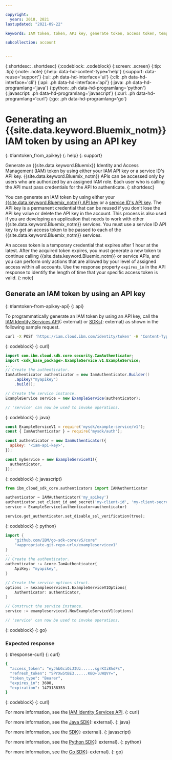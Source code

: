 ```yaml
---

copyright:
  years: 2018, 2021
lastupdated: "2021-09-22"

keywords: IAM token, token, API key, generate token, access token, temporary credential

subcollection: account


---
```



{:shortdesc: .shortdesc}
{:codeblock: .codeblock}
{:screen: .screen}
{:tip: .tip}
{:note: .note}
{:help: data-hd-content-type='help'} 
{:support: data-reuse='support'}
{:ui: .ph data-hd-interface='ui'}
{:cli: .ph data-hd-interface='cli'}
{:api: .ph data-hd-interface='api'}
{:java: .ph data-hd-programlang='java'}
{:python: .ph data-hd-programlang='python'}
{:javascript: .ph data-hd-programlang='javascript'}
{:curl: .ph data-hd-programlang='curl'}
{:go: .ph data-hd-programlang='go'}

# Generating an {{site.data.keyword.Bluemix_notm}} IAM token by using an API key
{: #iamtoken_from_apikey}
{: help} 
{: support}

Generate an {{site.data.keyword.Bluemix}} Identity and Access Management (IAM) token by using either your IAM API key or a service ID's API key. {{site.data.keyword.Bluemix_notm}} APIs can be accessed only by users who are authorized by an assigned IAM role. Each user who is calling the API must pass credentials for the API to authenticate.
{: shortdesc}

You can generate an IAM token by using either your [{{site.data.keyword.Bluemix_notm}} API key](/docs/account?topic=account-userapikey#userapikey) or a [service ID's API key](/docs/account?topic=account-serviceidapikeys). The API key is a permanent credential that can be reused if you don't lose the API key value or delete the API key in the account. This process is also used if you are developing an application that needs to work with other {{site.data.keyword.Bluemix_notm}} services. You must use a service ID API key to get an access token to be passed to each of the {{site.data.keyword.Bluemix_notm}} services.

An access token is a temporary credential that expires after 1 hour at the latest. After the acquired token expires, you must generate a new token to continue calling {{site.data.keyword.Bluemix_notm}} or service APIs, and you can perform only actions that are allowed by your level of assigned access within all accounts. Use the response property `expires_in` in the API response to identify the length of time that your specific access token is valid.
{: note}

## Generate an IAM token by using an API key 
{: #iamtoken-from-apikey-api}
{: api}

To programmatically generate an IAM token by using an API key, call the [IAM Identity Services API](https://cloud.ibm.com/apidocs/iam-identity-token-api#create-api-key){: external} or [SDKs](https://github.com/IBM/ibm-cloud-sdk-common/blob/main/README.md#authentication){: external} as shown in the following sample request. 

```bash
curl -X POST 'https://iam.cloud.ibm.com/identity/token' -H 'Content-Type: application/x-www-form-urlencoded' -d 'grant_type=urn:ibm:params:oauth:grant-type:apikey&apikey=MY_APIKEY'

```
{: codeblock}
{: curl}

```java
import com.ibm.cloud.sdk.core.security.IamAuthenticator;
import <sdk_base_package>.ExampleService.v1.ExampleService;
...
// Create the authenticator.
IamAuthenticator authenticator = new IamAuthenticator.Builder()
    .apikey("myapikey")
    .build();

// Create the service instance.
ExampleService service = new ExampleService(authenticator);

// 'service' can now be used to invoke operations.
```
{: codeblock}
{: java}

```javascript
const ExampleServiceV1 = require('mysdk/example-service/v1');
const { IamAuthenticator } = require('mysdk/auth');

const authenticator = new IamAuthenticator({
  apikey: '<iam-api-key>',
});

const myService = new ExampleServiceV1({
  authenticator,
});
```
{: codeblock}
{: javascript}

```python
from ibm_cloud_sdk_core.authenticators import IAMAuthenticator

authenticator = IAMAuthenticator('my_apikey')
authenticator.set_client_id_and_secret('my-client-id', 'my-client-secret');
service = ExampleService(authenticator=authenticator)

service.get_authenticator.set_disable_ssl_verification(true);
```
{: codeblock}
{: python}

```go
import {
    "github.com/IBM/go-sdk-core/v5/core"
    "<appropriate-git-repo-url>/exampleservicev1"
}
...
// Create the authenticator.
authenticator := &core.IamAuthenticator{
    ApiKey: "myapikey",
}

// Create the service options struct.
options := &exampleservicev1.ExampleServiceV1Options{
    Authenticator: authenticator,
}

// Construct the service instance.
service := exampleservicev1.NewExampleServiceV1(options)

// 'service' can now be used to invoke operations.
```
{: codeblock}
{: go}

### Expected response 
{: #response-curl}
{: curl}

```bash
{
  "access_token": "eyJhbGciOiJIUz......sgrKIi8hdFs",
  "refresh_token": "SPrXw5tBE3......KBQ+luWQVY=",
  "token_type": "Bearer",
  "expires_in": 3600,
  "expiration": 1473188353
}
```
{: codeblock}
{: curl}

For more information, see the [IAM Identity Services API](https://cloud.ibm.com/apidocs/iam-identity-token-api#gettoken-apikey). 
{: curl}

For more information, see the [Java SDK](https://github.com/IBM/java-sdk-core/blob/main/Authentication.md){: external}. 
{: java}

For more information, see the [SDK](https://github.com/IBM/ibm-cloud-sdk-common/blob/main/README.md#authentication){: external}. 
{: javascript}

For more information, see the [Python SDK](https://github.com/IBM/python-sdk-core/blob/main/Authentication.md){: external}. 
{: python}

For more information, see the [Go SDK](https://github.com/IBM/go-sdk-core/blob/main/Authentication.md){: external}. 
{: go}
